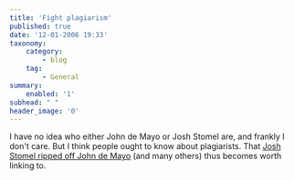 ```yaml
---
title: 'Fight plagiarism'
published: true
date: '12-01-2006 19:33'
taxonomy:
    category:
        - blog
    tag:
        - General
summary:
    enabled: '1'
subhead: " "
header_image: '0'
---
```


I have no idea who either John de Mayo or Josh Stomel are, and frankly I don't care. But I think people ought to know about plagiarists. That [Josh Stomel ripped off John de Mayo](https://web.archive.org/web/20060806223253/http://www.johndemayo.com/johndemayocom/2006/01/josh_stomel_rip.html) (and many others) thus becomes worth linking to.
